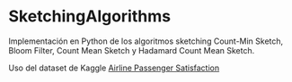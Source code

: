 # SketchingAlgorithms
Implementación en Python de los algoritmos sketching Count-Min Sketch, Bloom Filter, Count Mean Sketch y Hadamard Count Mean Sketch.

Uso del dataset de Kaggle [Airline Passenger Satisfaction](https://www.kaggle.com/datasets/teejmahal20/airline-passenger-satisfaction)
